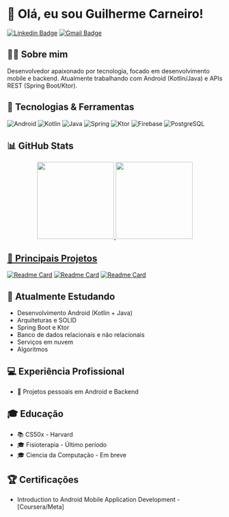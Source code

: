 # 👋 Olá, eu sou Guilherme Carneiro!

[![Linkedin Badge](https://img.shields.io/badge/-LinkedIn-blue?style=flat-square&logo=Linkedin&logoColor=white&link=https://www.linkedin.com/in/seu-linkedin)](https://www.linkedin.com/in/guicarneiro1)
[![Gmail Badge](https://img.shields.io/badge/-Gmail-c14438?style=flat-square&logo=Gmail&logoColor=white&link=mailto:seu-email@gmail.com)](mailto:guicarneiro.dev@gmail.com)

## 👨‍💻 Sobre mim

Desenvolvedor apaixonado por tecnologia, focado em desenvolvimento mobile e backend. Atualmente trabalhando com Android (Kotlin/Java) e APIs REST (Spring Boot/Ktor).

## 🚀 Tecnologias & Ferramentas

![Android](https://img.shields.io/badge/Android-3DDC84?style=for-the-badge&logo=android&logoColor=white)
![Kotlin](https://img.shields.io/badge/Kotlin-0095D5?style=for-the-badge&logo=kotlin&logoColor=white)
![Java](https://img.shields.io/badge/Java-ED8B00?style=for-the-badge&logo=openjdk&logoColor=white)
![Spring](https://img.shields.io/badge/Spring-6DB33F?style=for-the-badge&logo=spring&logoColor=white)
![Ktor](https://img.shields.io/badge/Ktor-FF6F00?style=for-the-badge&logo=kotlin&logoColor=white)
![Firebase](https://img.shields.io/badge/Firebase-FFCA28?style=for-the-badge&logo=firebase&logoColor=black)
![PostgreSQL](https://img.shields.io/badge/PostgreSQL-316192?style=for-the-badge&logo=postgresql&logoColor=white)

## 📊 GitHub Stats

<div align="center">
  <a href="https://github.com/guicarneiro11">
  <img height="180em" src="https://github-readme-stats.vercel.app/api?username=guicarneiro11&show_icons=true&theme=dracula&include_all_commits=true&count_private=true"/>
  <img height="180em" src="https://github-readme-stats.vercel.app/api/top-langs/?username=guicarneiro11&layout=compact&langs_count=7&theme=dracula"/>
</div>

## 🎯 Principais Projetos

[![Readme Card](https://github-readme-stats.vercel.app/api/pin/?username=guicarneiro11&repo=AnglePro&theme=dracula)](https://github.com/guicarneiro11/AnglePro)
[![Readme Card](https://github-readme-stats.vercel.app/api/pin/?username=guicarneiro11&repo=weather-api&theme=dracula)](https://github.com/guicarneiro11/weather-api)
[![Readme Card](https://github-readme-stats.vercel.app/api/pin/?username=guicarneiro11&repo=anglepro-api&theme=dracula)](https://github.com/guicarneiro11/anglepro-api)

## 🌱 Atualmente Estudando

- Desenvolvimento Android (Kotlin + Java)
- Arquiteturas e SOLID
- Spring Boot e Ktor
- Banco de dados relacionais e não relacionais
- Serviços em nuvem
- Algoritmos

## 💻 Experiência Profissional

- 📱 Projetos pessoais em Android e Backend

## 🎓 Educação

- 📚 CS50x - Harvard
- 🎓 Fisioterapia - Último período
- 🎓 Ciencia da Computação - Em breve

## 🏆 Certificações

- Introduction to Android Mobile Application Development - [Coursera/Meta]
